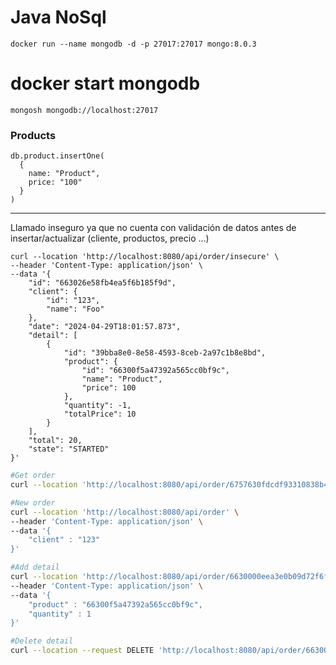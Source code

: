 # Java NoSql

```shell
docker run --name mongodb -d -p 27017:27017 mongo:8.0.3
```

# docker start mongodb 

```shell
mongosh mongodb://localhost:27017
```

### Products
```mongodb-json
db.product.insertOne(
  {
    name: "Product",
    price: "100"
  }
)
```

---

Llamado inseguro ya que no cuenta con validación de datos antes de insertar/actualizar (cliente, productos, precio ...)
```shell
curl --location 'http://localhost:8080/api/order/insecure' \
--header 'Content-Type: application/json' \
--data '{
    "id": "663026e58fb4ea5f6b185f9d",
    "client": {
        "id": "123",
        "name": "Foo"
    },
    "date": "2024-04-29T18:01:57.873",
    "detail": [
        {
            "id": "39bba8e0-8e58-4593-8ceb-2a97c1b8e8bd",
            "product": {
                "id": "66300f5a47392a565cc0bf9c",
                "name": "Product",
                "price": 100
            },
            "quantity": -1,
            "totalPrice": 10
        }        
    ],
    "total": 20,
    "state": "STARTED"
}'
```

```sh
#Get order
curl --location 'http://localhost:8080/api/order/6757630fdcdf93310838b4b3'

#New order
curl --location 'http://localhost:8080/api/order' \
--header 'Content-Type: application/json' \
--data '{
    "client" : "123"
}'

#Add detail
curl --location 'http://localhost:8080/api/order/6630000eea3e0b09d72f6f43/detail' \
--header 'Content-Type: application/json' \
--data '{
    "product" : "66300f5a47392a565cc0bf9c",
    "quantity" : 1
}'

#Delete detail
curl --location --request DELETE 'http://localhost:8080/api/order/6630000eea3e0b09d72f6f43/detail/6da38014-bb8a-46c9-b727-fbd801188bba'
```